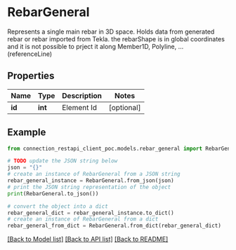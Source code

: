 # RebarGeneral

Represents a single main rebar in 3D space.  Holds data from generated rebar or rebar imported from Tekla.  the rebarShape is in global coordinates and it is not possible to prject it along Member1D, Polyline, ... (referenceLine)

## Properties

Name | Type | Description | Notes
------------ | ------------- | ------------- | -------------
**id** | **int** | Element Id | [optional] 

## Example

```python
from connection_restapi_client_poc.models.rebar_general import RebarGeneral

# TODO update the JSON string below
json = "{}"
# create an instance of RebarGeneral from a JSON string
rebar_general_instance = RebarGeneral.from_json(json)
# print the JSON string representation of the object
print(RebarGeneral.to_json())

# convert the object into a dict
rebar_general_dict = rebar_general_instance.to_dict()
# create an instance of RebarGeneral from a dict
rebar_general_from_dict = RebarGeneral.from_dict(rebar_general_dict)
```
[[Back to Model list]](../README.md#documentation-for-models) [[Back to API list]](../README.md#documentation-for-api-endpoints) [[Back to README]](../README.md)


